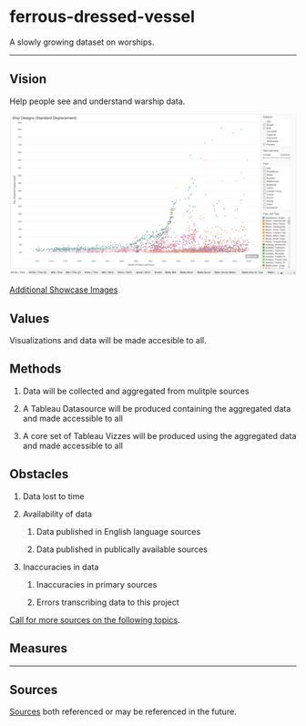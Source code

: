 # ferrous-dressed-vessel

A slowly growing dataset on worships.

---

## Vision

Help people see and understand warship data.

![Foo](docs/images/main.png)

[Additional Showcase Images](docs/Showcase.md)

## Values

Visualizations and data will be made accesible to all.

## Methods

1. Data will be collected and aggregated from mulitple sources

1. A Tableau Datasource will be produced containing the aggregated data and made accessible to all

1. A core set of Tableau Vizzes will be produced using the aggregated data and made accessible to all

## Obstacles

1. Data lost to time

1. Availability of data

   1. Data published in English language sources

   1. Data published in publically available sources

1. Inaccuracies in data

   1. Inaccuracies in primary sources

   1. Errors transcribing data to this project

[Call for more sources on the following topics](docs/V2MOM/Obstacles.md).

## Measures

---

## Sources

[Sources](docs/Sources.md) both referenced or may be referenced in the future.